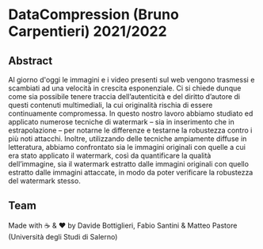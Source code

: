 # DataCompression (Bruno Carpentieri) 2021/2022 
## Abstract
Al giorno d'oggi le immagini e i video presenti sul web vengono trasmessi e scambiati ad una velocità in crescita esponenziale. Ci si chiede dunque come sia possibile tenere traccia dell’autenticità e del diritto d’autore di questi contenuti multimediali, la cui originalità rischia di essere continuamente compromessa. In questo nostro lavoro abbiamo studiato ed applicato numerose tecniche di watermark – sia in inserimento che in estrapolazione – per notarne le differenze e testarne la robustezza contro i più noti attacchi. Inoltre, utilizzando delle tecniche ampiamente diffuse in letteratura, abbiamo confrontato sia le immagini originali con quelle a cui era stato applicato il watermark, così da quantificare la qualità dell’immagine, sia il watermark estratto dalle immagini originali con quello estratto dalle immagini attaccate, in modo da poter  verificare la robustezza del watermark stesso.
## Team
Made with :coffee: & :heart: by Davide Bottiglieri, Fabio Santini & Matteo Pastore (Università degli Studi di Salerno)
